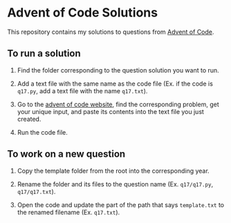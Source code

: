 # Advent of Code Solutions

This repository contains my solutions to questions from [Advent of Code](https://adventofcode.com/).

## To run a solution

1. Find the folder corresponding to the question solution you want to run.

2. Add a text file with the same name as the code file (Ex. if the code is `q17.py`, add a text file with the name `q17.txt`).

3. Go to the [advent of code website](https://adventofcode.com/), find the corresponding problem, get your unique input, and paste its contents into the text file you just created.

4. Run the code file.

## To work on a new question

1. Copy the template folder from the root into the corresponding year.

2. Rename the folder and its files to the question name (Ex. `q17/q17.py`, `q17/q17.txt`).

3. Open the code and update the part of the path that says `template.txt` to the renamed filename (Ex. `q17.txt`).
